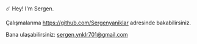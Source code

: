 ☄️ Hey! I'm Sergen.


Çalışmalarıma https://github.com/Sergenyaniklar adresinde bakabilirsiniz.

Bana ulaşabilirsiniz: sergen.ynklr701@gmail.com
